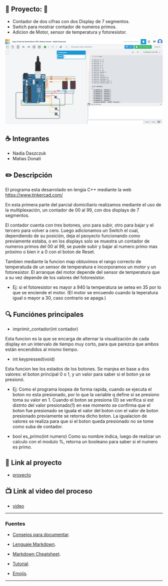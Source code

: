 ## :rocket: Proyecto: :rocket:
 - Contador de dos cifras con dos Display de 7 segmentos.
 - Swtich para mostrar contador de numeros primos.
 - Adicion de Motor, sensor de temperatura y fotoresistor.

![Tinkercad](./imgs/contadoresLeds.png)

## :coffee: Integrantes
- Nadia Daszczuk
- Matias Donati

## :pencil2: Descripción
El programa esta desarrolado en lengia C++ mediante la web https://www.tinkercad.com/

En esta primera parte del parcial domiciliario realizamos mediante el uso de la multiplexación, un contador de 00 al 99, con dos displays de 7 segmentos.

El contador cuenta con tres botones, uno para subir, otro para bajar y el tercero para volver a cero.
Luego adicionamos un Switch el cual, dependiendo de su posición, deja el peoyecto funcionando como previamente estaba, o en los displays solo se muestra un contador de numeros primos del 00 al 99, se puede subir y bajar al numero primo mas próximo o bien ir a 0 con el boton de Reset.

Tambien mediante la funcion map obtuvimos el rango correcto de temperatuda de un sensor de temperatura e incorporamos un motor y un fotoresistor.
El arranque del motor depende del sensor de temperatura que a su vez depende de los valores del fotoresistor.
 - Ej: si el fotoresistor es mayor a 940 la temperatura se setea en 35 por lo que se enciende el motor. (El motor se encuendo cuando la teperatura igual o mayor a 30, caso contrario se apaga.)


## :mag: Funciónes principales
 - imprimir_contador(int contador)

 Esta funcion es la que se encarga de alternar la visualización de cada display en un intervalo de tiempo muy corto,  para que parezca que ambos están encendidos al mismo tiempo.

 - int keypressed(void)

 Esta funcion lee los estados de los botones. Se manjea en base a dos valores: el boton principal 0 o 1, y un valor para saber si el boton ya se presionó.
 - Ej: Como el programa loopea de forma rapida, cuando se ejecuta el boton no esta presionado, por lo que la variable q define si se presiono toma su valor en 1. Cuando el boton se presiona (0) se verifica si est distnto del valor presionado(1) en ese momento se confirma que el boton fue presionado se iguala el valor del boton con el valor de boton presionado previamente se retorna dicho boton.
 La igualacion de valores se realiza para que si el boton queda presionado no se tome como suba de contador.

- bool es_primo(int numero)
Como su nombre indica, luego de realizar un calculo con el modulo %, retorna un booleano para saber si el numero es primo.

## :robot: Link al proyecto
- [proyecto](https://www.tinkercad.com/things/hhzmKLDNCTP-copy-of-para-nadia/editel?tenant=circuits)

## :tv: Link al video del proceso
- [video](https://www.youtube.com/watch?v=VyGjE8kx-O0)

---
### Fuentes
- [Consejos para documentar](https://www.sohamkamani.com/how-to-write-good-documentation/#architecture-documentation).

- [Lenguaje Markdown](https://markdown.es/sintaxis-markdown/#linkauto).

- [Markdown Cheatsheet](https://github.com/adam-p/markdown-here/wiki/Markdown-Cheatsheet).

- [Tutorial](https://www.youtube.com/watch?v=oxaH9CFpeEE).

- [Emojis](https://gist.github.com/rxaviers/7360908).

---







